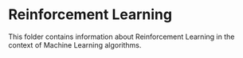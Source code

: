 # Reinforcement Learning

This folder contains information about Reinforcement Learning in the context of Machine Learning algorithms.